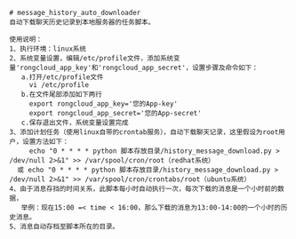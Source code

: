     # message_history_auto_downloader
    自动下载聊天历史记录到本地服务器的任务脚本。
    
    使用说明：
    1、执行环境：linux系统
    2、系统变量设置，编辑/etc/profile文件，添加系统变量'rongcloud_app_key'和'rongcloud_app_secret'，设置步骤及命令如下：
       a.打开/etc/profile文件
         vi /etc/profile
       b.在文件尾部添加如下两行
         export rongcloud_app_key='您的App-key'
         export rongcloud_app_secret='您的App-secret'
       c.保存退出文件，系统变量设置完成
    3、添加计划任务（使用linux自带的crontab服务），自动下载聊天记录，这里假设为root用户，设置方法如下：
         echo "0 * * * * python 脚本存放目录/history_message_download.py > /dev/null 2>&1" >> /var/spool/cron/root（redhat系统）
      或 echo "0 * * * * python 脚本存放目录/history_message_download.py > /dev/null 2>&1" >> /var/spool/cron/crontabs/root（ubuntu系统）
    4、由于消息存挡的时间关系，此脚本每小时自动执行一次，每次下载的消息是一个小时前的数据，
       举例：现在15:00 =< time < 16:00，那么下载的消息为13:00-14:00的一个小时的历史消息。
    5、消息自动存档至脚本所在的目录。
